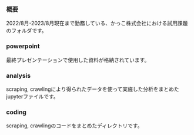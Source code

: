 ### 概要
2022/8月-2023/8月現在まで勤務している、かっこ株式会社における試用課題のフォルダです。

### powerpoint
最終プレゼンテーションで使用した資料が格納されています。

### analysis
scraping, crawlingにより得られたデータを使って実施した分析をまとめたjupyterファイルです。

### coding
scraping, crawlingのコードをまとめたディレクトリです。
